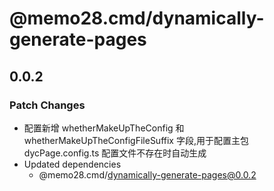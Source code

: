 # @memo28.cmd/dynamically-generate-pages

## 0.0.2

### Patch Changes

- 配置新增 whetherMakeUpTheConfig 和 whetherMakeUpTheConfigFileSuffix 字段,用于配置主包 dycPage.config.ts 配置文件不存在时自动生成
- Updated dependencies
  - @memo28.cmd/dynamically-generate-pages@0.0.2

